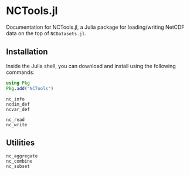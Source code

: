 # NCTools.jl

Documentation for NCTools.jl, a Julia package for loading/writing NetCDF data on 
the top of `NCDatasets.jl`.

## Installation

Inside the Julia shell, you can download and install using the following commands:

```julia
using Pkg
Pkg.add("NCTools")
```

```@docs
nc_info
ncdim_def
ncvar_def
```

```docs
nc_read
nc_write
```

## Utilities

```@docs
nc_aggregate
nc_combine
nc_subset
```
